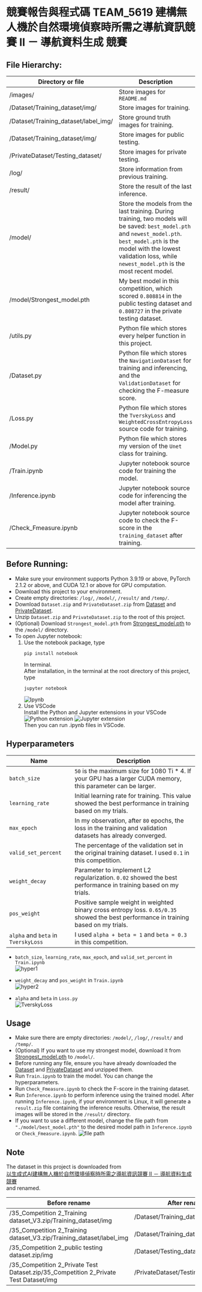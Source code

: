 # 競賽報告與程式碼 TEAM_5619 建構無人機於自然環境偵察時所需之導航資訊競賽 II － 導航資料生成 競賽

## File Hierarchy:

| Directory or file | Description |
| ---- | ---- |
| /images/ | Store images for `README.md` |
| /Dataset/Training_dataset/img/ | Store images for training. |
| /Dataset/Training_dataset/label_img/ | Store ground truth images for training. |
| /Dataset/Training_dataset/img/ | Store images for public testing. |
| /PrivateDataset/Testing_dataset/ | Store images for private testing. |
| /log/ | Store information from previous training. |
| /result/ | Store the result of the last inference. |
| /model/ | Store the models from the last training. During training, two models will be saved: `best_model.pth` and `newest_model.pth`. `best_model.pth` is the model with the lowest validation loss, while `newest_model.pth` is the most recent model. |
| /model/Strongest_model.pth | My best model in this competition, which scored `0.808814` in the public testing dataset and `0.808727` in the private testing dataset. |
| /utils.py | Python file which stores every helper function in this project. |
| /Dataset.py | Python file which stores the `NavigationDataset` for training and inferencing, and the `ValidationDataset` for checking the F-measure score. |
| /Loss.py | Python file which stores the `TverskyLoss` and `WeightedCrossEntropyLoss` source code for training. |
| /Model.py | Python file which stores my version of the `Unet` class for training. |
| /Train.ipynb | Jupyter notebook source code for training the model. |
| /Inference.ipynb | Jupyter notebook source code for inferencing the model after training. |
| /Check_Fmeasure.ipynb | Jupyter notebook source code to check the F-score in the `training_dataset` after training. |

## Before Running:

* Make sure your environment supports Python 3.9.19 or above, PyTorch 2.1.2 or above, and CUDA 12.1 or above for GPU computation.
* Download this project to your environment.
* Create empty directories: `/log/`, `/model/`, `/result/` and `/temp/`.
* Download `Dataset.zip` and `PrivateDataset.zip` from [Dataset](https://drive.google.com/file/d/1UoapNsosdGx4X2nO9FrdaqElFoc8BnC0/view?usp=sharing) and [PrivateDataset](https://drive.google.com/file/d/1lNh7ewL8dOc_2gOlL6azcWLePfHlmxME/view?usp=sharing).
* Unzip `Dataset.zip` and `PrivateDataset.zip` to the root of this project.
* (Optional) Download `Strongest_model.pth` from [Strongest_model.pth](https://drive.google.com/file/d/1kPrNtFWuDS1bq-hxK6VCbTn6Egh47R_F/view?usp=sharing) to the `/model/` directory.
* To open Jupyter notebook:
  1. Use the notebook package, type 
     ```
     pip install notebook
     ```
     In terminal.  
     After installation, in the terminal at the root directory of this project, type
     ```
     jupyter notebook
     ```
     ![Ipynb](./images/jupyter.jpg)
  2. Use VSCode  
     Install the Python and Jupyter extensions in your VSCode  
     ![Python extension](./images/Python.jpg)
     ![Jupyter extension](./images/Juypter_extension.jpg)  
     Then you can run .ipynb files in VSCode.

## Hyperparameters

| Name | Description |
| ---- | ---- |
| `batch_size` | `50` is the maximum size for 1080 Ti * 4. If your GPU has a larger CUDA memory, this parameter can be larger. |
| `learning_rate` | Initial learning rate for training. This value showed the best performance in training based on my trials. |
| `max_epoch` | In my observation, after `80` epochs, the loss in the training and validation datasets has already converged. |
| `valid_set_percent` | The percentage of the validation set in the original training dataset. I used `0.1` in this competition. |
| `weight_decay` | Parameter to implement L2 regularization. `0.02` showed the best performance in training based on my trials. |
| `pos_weight` | Positive sample weight in weighted binary cross entropy loss. `0.65/0.35` showed the best performance in training based on my trials. |
| `alpha` and `beta` in `TverskyLoss` | I used `alpha + beta = 1` and `beta = 0.3` in this competition. |

* `batch_size`, `learning_rate`, `max_epoch`, and `valid_set_percent` in `Train.ipynb`  
  ![hyper1](./images/main_hyper_parameter.png)

* `weight_decay` and `pos_weight` in `Train.ipynb`  
  ![hyper2](./images/weight_decay_and_pos_weight.png)

* `alpha` and `beta` in `Loss.py`  
  ![TverskyLoss](./images/alpha_and_beta_in_TverskyLoss.png)

## Usage

* Make sure there are empty directories: `/model/`, `/log/`, `/result/` and `/temp/`.
* (Optional) If you want to use my strongest model, download it from [Strongest_model.pth](https://drive.google.com/file/d/1kPrNtFWuDS1bq-hxK6VCbTn6Egh47R_F/view?usp=sharing) to `/model/`.
* Before running any file, ensure you have already downloaded the [Dataset](https://drive.google.com/file/d/1UoapNsosdGx4X2nO9FrdaqElFoc8BnC0/view?usp=sharing) and [PrivateDataset](https://drive.google.com/file/d/1lNh7ewL8dOc_2gOlL6azcWLePfHlmxME/view?usp=sharing) and unzipped them.
* Run `Train.ipynb` to train the model. You can change the hyperparameters.
* Run `Check_Fmeasure.ipynb` to check the F-score in the training dataset.
* Run `Inference.ipynb` to perform inference using the trained model. After running `Inference.ipynb`, if your environment is Linux, it will generate a `result.zip` file containing the inference results. Otherwise, the result images will be stored in the `/result/` directory.  
* If you want to use a different model, change the file path from `"./model/best_model.pth"` to the desired model path in `Inference.ipynb` or `Check_Fmeasure.ipynb`.
  ![file path](./images/model_path.png)

## Note

The dataset in this project is downloaded from  
[以生成式AI建構無人機於自然環境偵察時所需之導航資訊競賽 II － 導航資料生成競賽](https://tbrain.trendmicro.com.tw/Competitions/Details/35)  
and renamed.

| Before rename | After rename |
| ---- | ---- |
| /35_Competition 2_Training dataset_V3.zip/Training_dataset/img | /Dataset/Training_dataset/img/ |
| /35_Competition 2_Training dataset_V3.zip/Training_dataset/label_img | /Dataset/Training_dataset/label_img/ |
| /35_Competition 2_public testing dataset.zip/img | /Dataset/Testing_dataset/img/ |
| /35_Competition 2_Private Test Dataset.zip/35_Competition 2_Private Test Dataset/img | /PrivateDataset/Testing_dataset/img/ |
